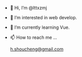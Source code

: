 - 👋 Hi, I’m @lttxzmj
- 👀 I’m interested in web develop.
- 🌱 I’m currently learning Vue.
- 📫 How to reach me ...

  h.shoucheng@gmail.com

<!---
lttxzmj/lttxzmj is a ✨ special ✨ repository because its `README.md` (this file) appears on your GitHub profile.
You can click the Preview link to take a look at your changes.
--->
